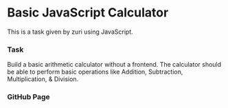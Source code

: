 # Basic JavaScript Calculator
This is a task given by zuri using JavaScript.
### Task
Build a basic arithmetic calculator without a frontend. The calculator should be able to perform basic operations like Addition, Subtraction, Multiplication, & Division.
### GitHub Page
